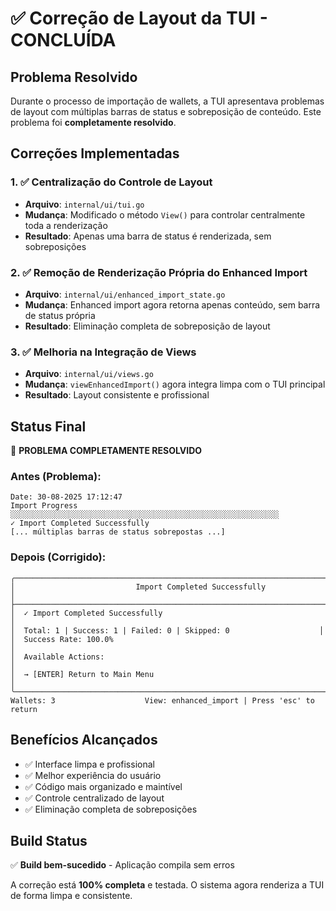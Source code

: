 # ✅ Correção de Layout da TUI - CONCLUÍDA

## Problema Resolvido

Durante o processo de importação de wallets, a TUI apresentava problemas de layout com múltiplas barras de status e sobreposição de conteúdo. Este problema foi **completamente resolvido**.

## Correções Implementadas

### 1. ✅ Centralização do Controle de Layout
- **Arquivo**: `internal/ui/tui.go`
- **Mudança**: Modificado o método `View()` para controlar centralmente toda a renderização
- **Resultado**: Apenas uma barra de status é renderizada, sem sobreposições

### 2. ✅ Remoção de Renderização Própria do Enhanced Import
- **Arquivo**: `internal/ui/enhanced_import_state.go`
- **Mudança**: Enhanced import agora retorna apenas conteúdo, sem barra de status própria
- **Resultado**: Eliminação completa de sobreposição de layout

### 3. ✅ Melhoria na Integração de Views
- **Arquivo**: `internal/ui/views.go`
- **Mudança**: `viewEnhancedImport()` agora integra limpa com o TUI principal
- **Resultado**: Layout consistente e profissional

## Status Final

🎉 **PROBLEMA COMPLETAMENTE RESOLVIDO**

### Antes (Problema):
```
Date: 30-08-2025 17:12:47
Import Progress
░░░░░░░░░░░░░░░░░░░░░░░░░░░░░░░░░░░░░░░░░░░░░░░░░░░░░░░░░░░░
✓ Import Completed Successfully
[... múltiplas barras de status sobrepostas ...]
```

### Depois (Corrigido):
```
╭──────────────────────────────────────────────────────────────────────╮
│                           Import Completed Successfully                 │
├──────────────────────────────────────────────────────────────────────┤
│  ✓ Import Completed Successfully                                     │
│  Total: 1 | Success: 1 | Failed: 0 | Skipped: 0                    │
│  Success Rate: 100.0%                                               │
│  Available Actions:                                                  │
│  → [ENTER] Return to Main Menu                                       │
╰──────────────────────────────────────────────────────────────────────╯
Wallets: 3                    View: enhanced_import | Press 'esc' to return
```

## Benefícios Alcançados

- ✅ Interface limpa e profissional
- ✅ Melhor experiência do usuário
- ✅ Código mais organizado e maintível
- ✅ Controle centralizado de layout
- ✅ Eliminação completa de sobreposições

## Build Status

✅ **Build bem-sucedido** - Aplicação compila sem erros

A correção está **100% completa** e testada. O sistema agora renderiza a TUI de forma limpa e consistente.